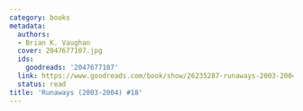 ```yaml
---
category: books
metadata:
  authors:
  - Brian K. Vaughan
  cover: 2047677107.jpg
  ids:
    goodreads: '2047677107'
  link: https://www.goodreads.com/book/show/26235287-runaways-2003-2004-18
  status: read
title: 'Runaways (2003-2004) #18'
---
```

